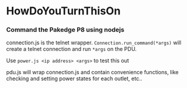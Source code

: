 # HowDoYouTurnThisOn
### Command the Pakedge P8 using nodejs

connection.js is the telnet wrapper. ```Connection.run_command(*args)``` will create a telnet connection and run ```*args``` on the PDU.

Use ```power.js <ip address> <args>``` to test this out

pdu.js will wrap connection.js and contain convenience functions, like checking and setting power states for each outlet, etc..
